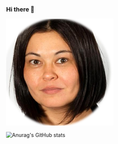 ### Hi there 👋

![Cover](https://github.com/alerafart/alerafart/blob/main/img/alex.png)

![Anurag's GitHub stats](https://github-readme-stats.vercel.app/api?username=alerafart&count_private=true&hide=stars&show_icons=true)
<!--
**alerafart/alerafart** is a ✨ _special_ ✨ repository because its `README.md` (this file) appears on your GitHub profile.

Here are some ideas to get you started:

- 🔭 I’m currently working on ...
- 🌱 I’m currently learning ...
- 👯 I’m looking to collaborate on ...
- 🤔 I’m looking for help with ...
- 💬 Ask me about ...
- 📫 How to reach me: ...
- 😄 Pronouns: ...
- ⚡ Fun fact: ...
-->
